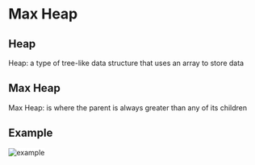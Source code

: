 # Max Heap

## Heap

Heap: a type of tree-like data structure that uses an array to store data

## Max Heap

Max Heap: is where the parent is always greater than any of its children

## Example

<img src='https://upload.wikimedia.org/wikipedia/commons/thumb/3/38/Max-Heap.svg/1024px-Max-Heap.svg.png' alt='example' style="background-color: white">
